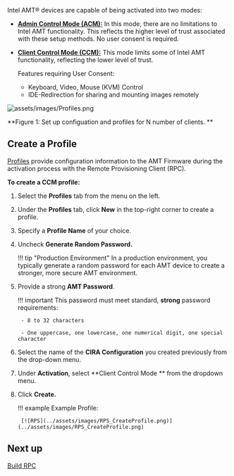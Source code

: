 Intel AMT&reg; devices are capable of being activated into two modes:

- [**Admin Control Mode (ACM):**](../Glossary.md#a) In this mode, there are no limitations to Intel AMT functionality. This reflects the higher level of trust associated with these setup methods. No user consent is required.

- [**Client Control Mode (CCM):**](../Glossary.md#c) This mode limits some of Intel AMT functionality, reflecting the lower level of trust.

    Features requiring User Consent:

    - Keyboard, Video, Mouse (KVM) Control
    - IDE-Redirection for sharing and mounting images remotely

![assets/images/Profiles.png](assets/images/Profiles.png)

**Figure 1: Set up configuation and profiles for N number of clients. **

## Create a Profile

[Profiles](../Glossary.md#p) provide configuration information to the AMT Firmware during the activation process with the Remote Provisioning Client (RPC).

**To create a CCM profile:**

1. Select the **Profiles** tab from the menu on the left.

2. Under the **Profiles** tab, click **New** in the top-right corner to create a profile.

3. Specify a **Profile Name** of your choice.

4. Uncheck **Generate Random Password.**
   
    !!! tip "Production Environment"
        In a production environment, you typically generate a random password for each AMT device to create a stronger, more secure AMT environment.

5. Provide a strong **AMT Password**.

    !!! important
        This password must meet standard, **strong** password requirements:

        - 8 to 32 characters

        - One uppercase, one lowercase, one numerical digit, one special character

6. Select the name of the **CIRA Configuration** you created previously from the drop-down menu.

7. Under **Activation**, select **Client Control Mode ** from the dropdown menu.

8. Click **Create.**

    !!! example
        Example Profile:

        [![RPS](../assets/images/RPS_CreateProfile.png)](../assets/images/RPS_CreateProfile.png)

## Next up
[Build RPC](buildRPC.md)

